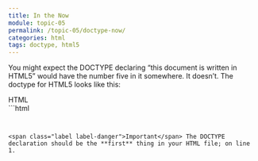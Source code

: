```yaml
---
title: In the Now
module: topic-05
permalink: /topic-05/doctype-now/
categories: html
tags: doctype, html5
---
```


<div class="divider-heading"></div>

You might expect the DOCTYPE declaring “this document is written in HTML5” would have the number five in it somewhere. It doesn’t. The doctype for HTML5 looks like this:


<div class="code-heading">
  <span class="html">HTML</span>
</div>
```html
<!DOCTYPE html>

```


<span class="label label-danger">Important</span> The DOCTYPE declaration should be the **first** thing in your HTML file; on line 1.
